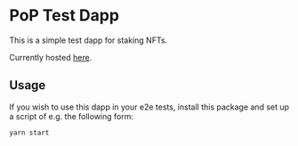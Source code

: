 # PoP Test Dapp

This is a simple test dapp for staking NFTs.

Currently hosted [here]().

## Usage

If you wish to use this dapp in your e2e tests, install this package and set up a script of e.g. the following form:

```shell
yarn start
```


